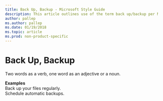 ```yaml
---
title: Back Up, Backup - Microsoft Style Guide
description: This article outlines use of the term back up/backup per Microsoft style guidelines, with examples.
author: pallep
ms.author: pallep
ms.date: 01/19/2018
ms.topic: article
ms.prod: non-product-specific
---
```


# Back Up, Backup

Two words as a verb, one word as an adjective or a noun.

**Examples**  
Back up your files regularly.  
Schedule automatic backups.  
